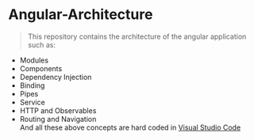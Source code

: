 # Angular-Architecture
> This repository contains the architecture of the angular application such as:
- Modules
- Components
- Dependency Injection
- Binding
- Pipes
- Service
- HTTP and Observables
- Routing and Navigation\
And all these above concepts are hard coded in [Visual Studio Code](https://code.visualstudio.com/)
